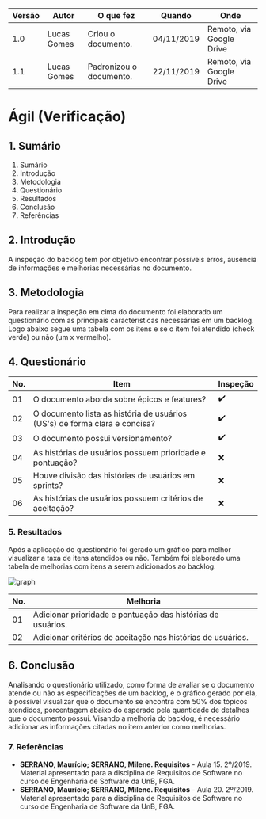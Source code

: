 |Versão| Autor | O que fez |  Quando | Onde |
|------|------| --------  |-------- | -----|
|1.0| Lucas Gomes | Criou o documento. |04/11/2019| Remoto, via Google Drive|
|1.1| Lucas Gomes | Padronizou o documento. |22/11/2019| Remoto, via Google Drive|

# Ágil (Verificação)

## 1. Sumário

1. Sumário
2. Introdução
3. Metodologia
4. Questionário
5. Resultados
6. Conclusão
7. Referências

## 2. Introdução
A inspeção do backlog tem por objetivo encontrar possíveis erros, ausência de informações e melhorias necessárias no documento.

## 3. Metodologia
Para realizar a inspeção em cima do documento foi elaborado um questionário com as principais características necessárias em um backlog. Logo abaixo segue uma tabela com os itens e se o item foi atendido (check verde) ou não (um x vermelho).

## 4. Questionário
| No. | Item | Inspeção |
| - | - | - |
| 01 | O documento aborda sobre épicos e features? | :heavy_check_mark: |
| 02 | O documento lista as história de usuários (US's) de forma clara e concisa? | :heavy_check_mark: |
| 03 | O documento possui versionamento? | :heavy_check_mark: |
| 04 | As histórias de usuários possuem prioridade e pontuação? | :x: |
| 05 | Houve divisão das histórias de usuários em sprints? | :x: |
| 06 | As histórias de usuários possuem critérios de aceitação? | :x: |

### 5. Resultados
Após a aplicação do questionário foi gerado um gráfico para melhor visualizar a taxa de itens atendidos ou não. Também foi elaborado uma tabela de melhorias com itens a serem adicionados ao backlog.

![graph](https://i.imgur.com/X0LUKei.png)

| No. | Melhoria |
| - | - |
| 01 | Adicionar prioridade e pontuação das histórias de usuários. |
| 02 | Adicionar critérios de aceitação nas histórias de usuários. |

## 6. Conclusão
Analisando o questionário utilizado, como forma de avaliar se o documento atende ou não as especificações de um backlog, e o gráfico gerado por ela, é possível visualizar que o documento se encontra com 50% dos tópicos atendidos, porcentagem abaixo do esperado pela quantidade de detalhes que o documento possui. Visando a melhoria do backlog, é necessário adicionar as informações citadas no item anterior como melhorias.

### 7. Referências
- **SERRANO, Maurício; SERRANO, Milene. Requisitos** - Aula 15. 2º/2019. Material apresentado para a disciplina de Requisitos de Software no curso de Engenharia de Software da UnB, FGA.
- **SERRANO, Maurício; SERRANO, Milene. Requisitos** - Aula 20. 2º/2019. Material apresentado para a disciplina de Requisitos de Software no curso de Engenharia de Software da UnB, FGA.
